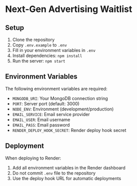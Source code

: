 # Next-Gen Advertising Waitlist

## Setup

1. Clone the repository
2. Copy `.env.example` to `.env`
3. Fill in your environment variables in `.env`
4. Install dependencies: `npm install`
5. Run the server: `npm start`

## Environment Variables

The following environment variables are required:

- `MONGODB_URI`: Your MongoDB connection string
- `PORT`: Server port (default: 3000)
- `NODE_ENV`: Environment (development/production)
- `EMAIL_SERVICE`: Email service provider
- `EMAIL_USER`: Email username
- `EMAIL_PASS`: Email password
- `RENDER_DEPLOY_HOOK_SECRET`: Render deploy hook secret

## Deployment

When deploying to Render:

1. Add all environment variables in the Render dashboard
2. Do not commit `.env` file to the repository
3. Use the deploy hook URL for automatic deployments
